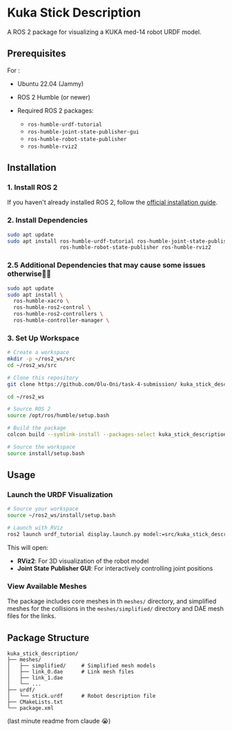 # Kuka Stick Description

A ROS 2 package for visualizing a KUKA med-14 robot URDF model.

## Prerequisites 
For :
- Ubuntu 22.04 (Jammy)
- ROS 2 Humble (or newer)

- Required ROS 2 packages:
  - `ros-humble-urdf-tutorial`
  - `ros-humble-joint-state-publisher-gui`
  - `ros-humble-robot-state-publisher`
  - `ros-humble-rviz2`

## Installation

### 1. Install ROS 2

If you haven't already installed ROS 2, follow the [official installation guide](https://docs.ros.org/en/humble/Installation.html).

### 2. Install Dependencies

```bash
sudo apt update
sudo apt install ros-humble-urdf-tutorial ros-humble-joint-state-publisher-gui \
                 ros-humble-robot-state-publisher ros-humble-rviz2
```

### 2.5 Additional Dependencies that may cause some issues otherwise🤷‍♂️

```bash
sudo apt update
sudo apt install \
  ros-humble-xacro \
  ros-humble-ros2-control \
  ros-humble-ros2-controllers \
  ros-humble-controller-manager \
```

### 3. Set Up Workspace

```bash
# Create a workspace
mkdir -p ~/ros2_ws/src
cd ~/ros2_ws/src

# Clone this repository
git clone https://github.com/Olu-Oni/task-4-submission/ kuka_stick_description

cd ~/ros2_ws

# Source ROS 2
source /opt/ros/humble/setup.bash

# Build the package
colcon build --symlink-install --packages-select kuka_stick_description

# Source the workspace
source install/setup.bash
```

## Usage

### Launch the URDF Visualization

```bash
# Source your workspace
source ~/ros2_ws/install/setup.bash

# Launch with RViz
ros2 launch urdf_tutorial display.launch.py model:=src/kuka_stick_description/urdf/stick.urdf
```

This will open:
- **RViz2**: For 3D visualization of the robot model
- **Joint State Publisher GUI**: For interactively controlling joint positions

### View Available Meshes

The package includes core meshes in th `meshes/` directory, 
and simplified meshes for the collisions in the `meshes/simplified/` directory and DAE mesh files for the links.

## Package Structure

```
kuka_stick_description/
├── meshes/
│   ├── simplified/     # Simplified mesh models
│   ├── link_0.dae      # Link mesh files
│   ├── link_1.dae
│   └── ...
├── urdf/
│   └── stick.urdf      # Robot description file
├── CMakeLists.txt
└── package.xml
```

(last minute readme from claude 😭)

